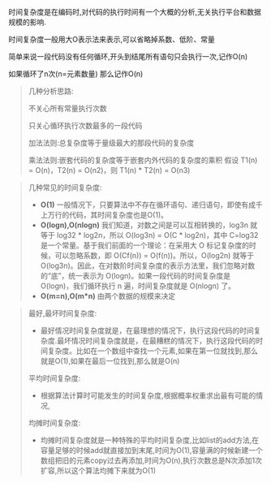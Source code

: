 时间复杂度是在编码时,对代码的执行时间有一个大概的分析,无关执行平台和数据规模的影响.

时间复杂度一般用大O表示法来表示,可以省略掉系数、低阶、常量

简单来说一段代码没有任何循环,开头到结尾所有语句只会执行一次,记作O(n)

如果循环了n次(n=元素数量) 那么记作O(n)

>  几种分析思路:
>
> 不关心所有常量执行次数
>
> 只关心循环执行次数最多的一段代码
>
> 加法法则:总复杂度等于量级最大的那段代码的复杂度
>
> 乘法法则:嵌套代码的复杂度等于嵌套内外代码的复杂度的乘积 假设 T1(n) = O(n)，T2(n) = O(n2)，则 T1(n) * T2(n) = O(n3)

> 几种常见的时间复杂度:
>
> * **O(1)** 一般情况下，只要算法中不存在循环语句、递归语句，即使有成千上万行的代码，其时间复杂度也是Ο(1)。
> * **O(logn),O(nlogn)** 我们知道，对数之间是可以互相转换的，log3n 就等于 log32 * log2n，所以 O(log3n) = O(C * log2n)，其中 C=log32 是一个常量。基于我们前面的一个理论：在采用大 O 标记复杂度的时候，可以忽略系数，即 O(Cf(n)) = O(f(n))。所以，O(log2n) 就等于 O(log3n)。因此，在对数阶时间复杂度的表示方法里，我们忽略对数的“底”，统一表示为 O(logn)。如果一段代码的时间复杂度是 O(logn)，我们循环执行 n 遍，时间复杂度就是 O(nlogn) 了。
> * **O(m=n),O(m*n)** 由两个数据的规模来决定



> 最好,最坏时间复杂度:
>
> * 最好情况时间复杂度就是，在最理想的情况下，执行这段代码的时间复杂度.最坏情况时间复杂度就是，在最糟糕的情况下，执行这段代码的时间复杂度。比如在一个数组中查找一个元素,如果在第一位就找到,那么就是O(1),如果在最后一位找到,那么就是O(n)
>
> 平均时间复杂度:
>
> * 根据算法计算时可能发生的时间复杂度,根据概率权重求出最有可能的情况,
>
> 均摊时间复杂度:
>
> * 均摊时间复杂度就是一种特殊的平均时间复杂度,比如list的add方法,在容量足够的时候add就直接加到末尾,时间为O(1),容量满的时候新建一个数组把旧的元素copy过去再添加,时间为O(n),执行次数总是N次添加1次扩容,所以这个算法均摊下来就为O(1)

